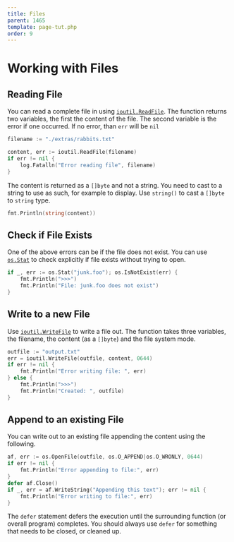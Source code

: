 ```yaml
---
title: Files
parent: 1465
template: page-tut.php
order: 9
---
```


# Working with Files


## Reading File

You can read a complete file in using [`ioutil.ReadFile`](https://golang.org/pkg/io/ioutil/#ReadFile). The function returns two variables, the first the content of the file. The second variable is the error if one occurred. If no error, than `err` will be `nil`

```go
filename := "./extras/rabbits.txt"

content, err := ioutil.ReadFile(filename)
if err != nil {
	log.Fatalln("Error reading file", filename)
}
```

The content is returned as a `[]byte` and not a string. You need to cast to a string to use as such, for example to display. Use `string()` to cast a `[]byte` to `string` type.

```go
fmt.Println(string(content))
```

## Check if File Exists

One of the above errors can be if the file does not exist. You can use [`os.Stat`](https://golang.org/pkg/os/#Stat) to check explicitly if file exists without trying to open.

```go
if _, err := os.Stat("junk.foo"); os.IsNotExist(err) {
	fmt.Println(">>>")
	fmt.Println("File: junk.foo does not exist")
}
```

## Write to a new File

Use [`ioutil.WriteFile`](https://golang.org/pkg/io/ioutil/#WriteFile) to write a file out. The function takes three variables, the filename, the content (as a `[]byte`) and the file system mode.

```go
outfile := "output.txt"
err = ioutil.WriteFile(outfile, content, 0644)
if err != nil {
	fmt.Println("Error writing file: ", err)
} else {
	fmt.Println(">>>")
	fmt.Println("Created: ", outfile)
}
```

## Append to an existing File

You can write out to an existing file appending the content using the following.

```go
af, err := os.OpenFile(outfile, os.O_APPEND|os.O_WRONLY, 0644)
if err != nil {
	fmt.Println("Error appending to file:", err)
}
defer af.Close()
if _, err = af.WriteString("Appending this text"); err != nil {
	fmt.Println("Error writing to file:", err)
}
```

The `defer` statement defers the execution until the surrounding function (or overall program) completes. You should always use `defer` for something that needs to be closed, or cleaned up.

